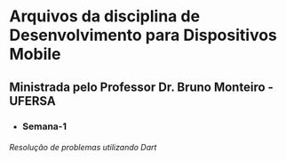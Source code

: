 # Arquivos da disciplina de Desenvolvimento para Dispositivos Mobile 
## Ministrada pelo Professor Dr. Bruno Monteiro - UFERSA
* ### Semana-1
###### Resolução de problemas utilizando Dart
